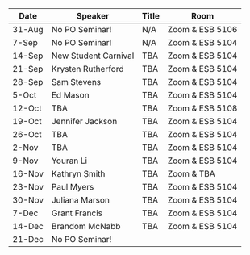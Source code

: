 Date  |  Speaker                                            |  Title                                                                                                |  Room
---------|-----------------------------------------------------|---------------------------------------------------------------------------------------------------------------------|------
31-Aug   | No PO Seminar!                                |  N/A                                                           |  Zoom & ESB 5106
7-Sep    | No PO Seminar!                                |  N/A                                                           |  Zoom & ESB 5104
14-Sep   | New Student Carnival                          |  TBA                                                           |  Zoom & ESB 5104
21-Sep   | Krysten Rutherford                            |  TBA                                                           |  Zoom & ESB 5104
28-Sep   | Sam Stevens                                   |  TBA                                                           |  Zoom & ESB 5104
5-Oct    | Ed Mason                                      |  TBA                                                           |  Zoom & ESB 5104
12-Oct   | TBA                                           |  TBA                                                           |  Zoom & ESB 5108
19-Oct   | Jennifer Jackson                              |  TBA                                                           |  Zoom & ESB 5104
26-Oct   | TBA                                           |  TBA                                                           |  Zoom & ESB 5104
2-Nov    | TBA                                           |  TBA                                                           |  Zoom & ESB 5104
9-Nov    | Youran Li                                     |  TBA                                                           |  Zoom & ESB 5104
16-Nov   | Kathryn Smith                                 |  TBA                                                           |  Zoom & TBA
23-Nov   | Paul Myers                                    |  TBA                                                           |  Zoom & ESB 5104
30-Nov   | Juliana Marson                                |  TBA                                                           |  Zoom & ESB 5104
7-Dec    | Grant Francis                                 |  TBA                                                           |  Zoom & ESB 5104
14-Dec   | Brandom McNabb                                |  TBA                                                           |  Zoom & ESB 5104
21-Dec   | No PO Seminar! 
